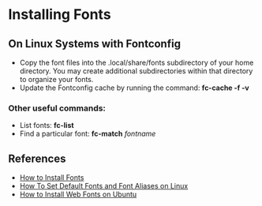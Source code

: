 # Installing Fonts

## On Linux Systems with Fontconfig

* Copy the font files into  the .local/share/fonts subdirectory
  of your home directory. You may create additional subdirectories
  within that directory to organize your fonts.
* Update the Fontconfig cache by running the command:
  <b>fc-cache -f -v</b>

### Other useful commands:
* List fonts:
  <b>fc-list</b>
* Find a particular font:
  <b>fc-match</b> *fontname*

## References
* [How to Install Fonts](https://www.google.com/get/noto/help/install/)
* [How To Set Default Fonts and Font Aliases on Linux](https://jichu4n.com/posts/how-to-set-default-fonts-and-font-aliases-on-linux/)
* [How to Install Web Fonts on Ubuntu](https://www.ostechnix.com/install-google-web-fonts-ubuntu/)

